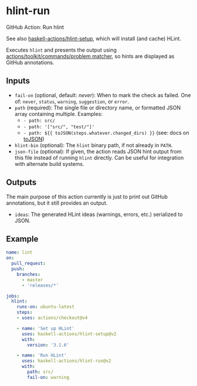 # hlint-run

GitHub Action: Run hlint

See also [haskell-actions/hlint-setup](https://github.com/haskell-actions/hlint-setup), which will install (and cache) HLint.

Executes `hlint` and presents the output using
[actions/toolkit/commands/problem matcher](https://github.com/actions/toolkit/blob/1cc56db0ff126f4d65aeb83798852e02a2c180c3/docs/commands.md#problem-matchers),
so hints are displayed as GitHub annotations.

## Inputs

* `fail-on` (optional, default: _never_): When to mark the check as failed.
  One of: `never`, `status`, `warning`, `suggestion`, or `error`.
* `path` (required): The single file or directory name, or formatted JSON array containing multiple.
  Examples:
  * `- path: src/`
  * `- path: '["src/", "test/"]'`
  * `- path: ${{ toJSON(steps.whatever.changed_dirs) }}` (see: docs on [toJSON](https://docs.github.com/en/actions/reference/context-and-expression-syntax-for-github-actions#tojson))
* `hlint-bin` (optional): The `hlint` binary path, if not already in `PATH`.
* `json-file` (optional): If given, the action reads JSON hint output from this
  file instead of running `hlint` directly. Can be useful for integration with
  alternate build systems.

## Outputs

The main purpose of this action currently is just to print out GitHub annotations, but it still provides an output.

* `ideas`: The generated HLint ideas (warnings, errors, etc.) serialized to JSON.

## Example

```yaml
name: lint
on:
  pull_request:
  push:
    branches:
      - master
      - 'releases/*'

jobs:
  hlint:
    runs-on: ubuntu-latest
    steps:
    - uses: actions/checkout@v4

    - name: 'Set up HLint'
      uses: haskell-actions/hlint-setup@v2
      with:
        version: '3.1.6'

    - name: 'Run HLint'
      uses: haskell-actions/hlint-run@v2
      with:
        path: src/
        fail-on: warning
```
